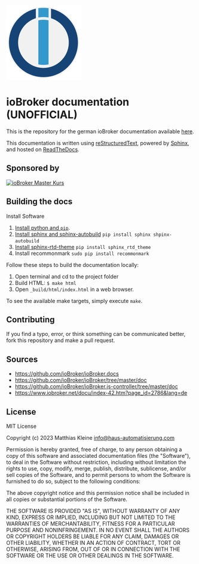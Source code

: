 ![ioBroker](logo.png)

# ioBroker documentation (UNOFFICIAL)

This is the repository for the german ioBroker documentation available [here](https://iobroker.readthedocs.io/de/latest/).

This documentation is written using [reStructuredText](http://docutils.sourceforge.net/rst.html), powered by [Sphinx](http://www.sphinx-doc.org/en/stable/), and hosted on [ReadTheDocs](http://readthedocs.org).

## Sponsored by

[![ioBroker Master Kurs](https://haus-automatisierung.com/images/ads/ioBroker-Kurs.png)](https://haus-automatisierung.com/iobroker-kurs/?refid=iobroker-docs)

## Building the docs

Install Software 

1. [Install python and `pip`](https://pip.pypa.io/en/stable/installing).
1. [Install sphinx and sphinx-autobuild](https://docs.readthedocs.io/en/latest/getting_started.html)
  `pip install sphinx shpinx-autobuild`
1. [Install sphinx-rtd-theme](https://github.com/snide/sphinx_rtd_theme#installation)
  `pip install sphinx_rtd_theme`
1. Install recommonmark
  `sudo pip install recommonmark`

Follow these steps to build the documentation locally:

1. Open terminal and cd to the project folder
1. Build HTML: `$ make html`
1. Open `_build/html/index.html` in a web browser.

To see the available make targets, simply execute `make`.

## Contributing

If you find a typo, error, or think something can be communicated better, fork this repository and make a pull request.

## Sources

- https://github.com/ioBroker/ioBroker.docs
- https://github.com/ioBroker/ioBroker/tree/master/doc
- https://github.com/ioBroker/ioBroker.js-controller/tree/master/doc
- https://www.iobroker.net/docu/index-42.htm?page_id=2786&lang=de

## License

MIT License

Copyright (c) 2023 Matthias Kleine <info@haus-automatisierung.com>

Permission is hereby granted, free of charge, to any person obtaining a copy
of this software and associated documentation files (the "Software"), to deal
in the Software without restriction, including without limitation the rights
to use, copy, modify, merge, publish, distribute, sublicense, and/or sell
copies of the Software, and to permit persons to whom the Software is
furnished to do so, subject to the following conditions:

The above copyright notice and this permission notice shall be included in all
copies or substantial portions of the Software.

THE SOFTWARE IS PROVIDED "AS IS", WITHOUT WARRANTY OF ANY KIND, EXPRESS OR
IMPLIED, INCLUDING BUT NOT LIMITED TO THE WARRANTIES OF MERCHANTABILITY,
FITNESS FOR A PARTICULAR PURPOSE AND NONINFRINGEMENT. IN NO EVENT SHALL THE
AUTHORS OR COPYRIGHT HOLDERS BE LIABLE FOR ANY CLAIM, DAMAGES OR OTHER
LIABILITY, WHETHER IN AN ACTION OF CONTRACT, TORT OR OTHERWISE, ARISING FROM,
OUT OF OR IN CONNECTION WITH THE SOFTWARE OR THE USE OR OTHER DEALINGS IN THE
SOFTWARE.